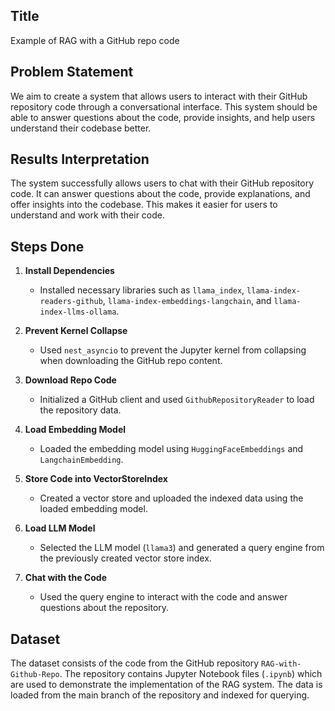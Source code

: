 ## Title
Example of RAG with a GitHub repo code

## Problem Statement
We aim to create a system that allows users to interact with their GitHub repository code through a conversational interface. This system should be able to answer questions about the code, provide insights, and help users understand their codebase better.

## Results Interpretation
The system successfully allows users to chat with their GitHub repository code. It can answer questions about the code, provide explanations, and offer insights into the codebase. This makes it easier for users to understand and work with their code.

## Steps Done
1. **Install Dependencies**
   - Installed necessary libraries such as `llama_index`, `llama-index-readers-github`, `llama-index-embeddings-langchain`, and `llama-index-llms-ollama`.

2. **Prevent Kernel Collapse**
   - Used `nest_asyncio` to prevent the Jupyter kernel from collapsing when downloading the GitHub repo content.

3. **Download Repo Code**
   - Initialized a GitHub client and used `GithubRepositoryReader` to load the repository data.

4. **Load Embedding Model**
   - Loaded the embedding model using `HuggingFaceEmbeddings` and `LangchainEmbedding`.

5. **Store Code into VectorStoreIndex**
   - Created a vector store and uploaded the indexed data using the loaded embedding model.

6. **Load LLM Model**
   - Selected the LLM model (`llama3`) and generated a query engine from the previously created vector store index.

7. **Chat with the Code**
   - Used the query engine to interact with the code and answer questions about the repository.

## Dataset
The dataset consists of the code from the GitHub repository `RAG-with-Github-Repo`. The repository contains Jupyter Notebook files (`.ipynb`) which are used to demonstrate the implementation of the RAG system. The data is loaded from the main branch of the repository and indexed for querying.

